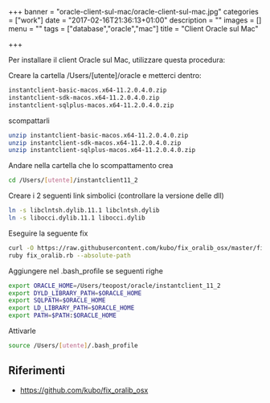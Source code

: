 +++
banner = "oracle-client-sul-mac/oracle-client-sul-mac.jpg"
categories = ["work"]
date = "2017-02-16T21:36:13+01:00"
description = ""
images = []
menu = ""
tags = ["database","oracle","mac"]
title = "Client Oracle sul Mac"

+++

Per installare il client Oracle sul Mac, utilizzare questa procedura:

<!--more-->

Creare la cartella /Users/[utente]/oracle e metterci dentro:

```bash
instantclient-basic-macos.x64-11.2.0.4.0.zip
instantclient-sdk-macos.x64-11.2.0.4.0.zip
instantclient-sqlplus-macos.x64-11.2.0.4.0.zip
```

scompattarli

```bash
unzip instantclient-basic-macos.x64-11.2.0.4.0.zip
unzip instantclient-sdk-macos.x64-11.2.0.4.0.zip
unzip instantclient-sqlplus-macos.x64-11.2.0.4.0.zip
```

Andare nella cartella che lo scompattamento crea

```bash
cd /Users/[utente]/instantclient11_2
```

Creare i 2 seguenti link simbolici (controllare la versione delle dll)

```bash
ln -s libclntsh.dylib.11.1 libclntsh.dylib
ln -s libocci.dylib.11.1 libocci.dylib
```

Eseguire la seguente fix

```bash
curl -O https://raw.githubusercontent.com/kubo/fix_oralib_osx/master/fix_oralib.rb
ruby fix_oralib.rb --absolute-path
```

Aggiungere nel .bash_profile se seguenti righe

```bash
export ORACLE_HOME=/Users/teopost/oracle/instantclient_11_2
export DYLD_LIBRARY_PATH=$ORACLE_HOME
export SQLPATH=$ORACLE_HOME
export LD_LIBRARY_PATH=$ORACLE_HOME
export PATH=$PATH:$ORACLE_HOME
```

Attivarle

```bash
source /Users/[utente]/.bash_profile
```

## Riferimenti

* https://github.com/kubo/fix_oralib_osx

